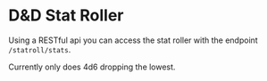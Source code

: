 # D&D Stat Roller

Using a RESTful api you can access the stat roller with the endpoint `/statroll/stats`.

Currently only does 4d6 dropping the lowest.